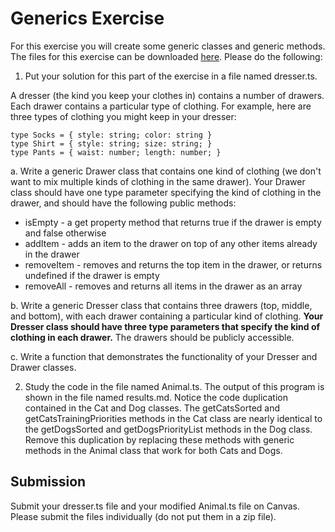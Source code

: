 # Generics Exercise
  
For this exercise you will create some generic classes and generic methods. The files for this exercise can be downloaded [here](./generics-starter-code.zip). Please do the following:

1. Put your solution for this part of the exercise in a file named dresser.ts.

 A dresser (the kind you keep your clothes in) contains a number of drawers. Each drawer contains a particular type of clothing. For example, here are three types of clothing you might keep in your dresser:

```
type Socks = { style: string; color: string }
type Shirt = { style: string; size: string; }
type Pants = { waist: number; length: number; }
```

a. Write a generic Drawer class that contains one kind of clothing (we don't want to mix multiple kinds of clothing in the same drawer). Your Drawer class should have one type parameter specifying the kind of clothing in the drawer, and should have the following public methods:

- isEmpty - a get property method that returns true if the drawer is empty and false otherwise
- addItem - adds an item to the drawer on top of any other items already in the drawer
- removeItem - removes and returns the top item in the drawer, or returns undefined if the drawer is empty
- removeAll - removes and returns all items in the drawer as an array

b. Write a generic Dresser class that contains three drawers (top, middle, and bottom), with each drawer containing a particular kind of clothing. **Your Dresser class should have three type parameters that specify the kind of clothing in each drawer.** The drawers should be publicly accessible.

c. Write a function that demonstrates the functionality of your Dresser and Drawer classes.


2. Study the code in the file named Animal.ts. The output of this program is shown in the file named results.md. Notice the code duplication contained in the Cat and Dog classes. The getCatsSorted and getCatsTrainingPriorities methods in the Cat class are nearly identical to the getDogsSorted and getDogsPriorityList methods in the Dog class. Remove this duplication by replacing these methods with generic methods in the Animal class that work for both Cats and Dogs.

## Submission

Submit your dresser.ts file and your modified Animal.ts file on Canvas. Please submit the files individually (do not put them in a zip file).
 